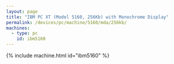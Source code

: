```yaml
---
layout: page
title: "IBM PC XT (Model 5160, 256Kb) with Monochrome Display"
permalink: /devices/pc/machine/5160/mda/256kb/
machines:
  - type: pc
    id: ibm5160
---
```


{% include machine.html id="ibm5160" %}
